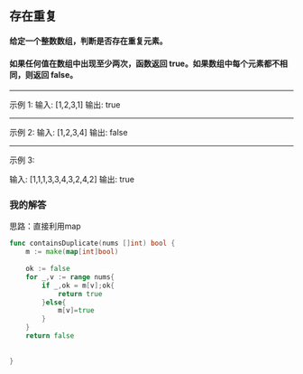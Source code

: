 ## 存在重复
#### 给定一个整数数组，判断是否存在重复元素。
#### 如果任何值在数组中出现至少两次，函数返回 true。如果数组中每个元素都不相同，则返回 false。

---

示例 1:
输入: [1,2,3,1]
输出: true

---

示例 2:
输入: [1,2,3,4]
输出: false

---

示例 3:

输入: [1,1,1,3,3,4,3,2,4,2]
输出: true

### 我的解答
思路：直接利用map
```go
func containsDuplicate(nums []int) bool {
    m := make(map[int]bool)
    
    ok := false
    for _,v := range nums{
        if _,ok = m[v];ok{
            return true
        }else{
            m[v]=true
        }
    }
    return false
    
    
}

```
